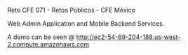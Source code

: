 Reto CFE 071 - Retos Públicos - CFE México

Web Admin Application and Mobile Backend Services.

A demo can be seen @ http://ec2-54-69-204-188.us-west-2.compute.amazonaws.com 
